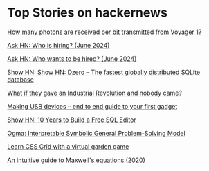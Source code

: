 # Top Stories on hackernews <br />
[How many photons are received per bit transmitted from Voyager 1?](https://physics.stackexchange.com/questions/816698/how-many-photons-are-received-per-bit-transmitted-from-voyager-1)

[Ask HN: Who is hiring? (June 2024)]()

[Ask HN: Who wants to be hired? (June 2024)]()

[Show HN: Show HN: Dzero – The fastest globally distributed SQLite database](https://dzero.dev)

[What if they gave an Industrial Revolution and nobody came?](https://rootsofprogress.org/robert-allen-british-industrial-revolution)

[Making USB devices – end to end guide to your first gadget](https://popovicu.com/posts/making-usb-devices/)

[Show HN: 10 Years to Build a Free SQL Editor](https://www.timestored.com/qstudio/release-version-3)

[Ogma: Interpretable Symbolic General Problem-Solving Model](https://ogma.framer.website/)

[Learn CSS Grid with a virtual garden game](https://cssgridgarden.com/)

[An intuitive guide to Maxwell's equations (2020)](https://photonlines.substack.com/p/an-intuitive-guide-to-maxwells-equations)
